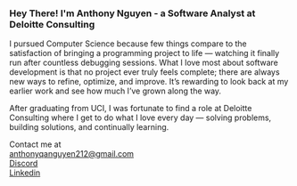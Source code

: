 ### **Hey There! I'm Anthony Nguyen - a Software Analyst at Deloitte Consulting**  
I pursued Computer Science because few things compare to the satisfaction of bringing a programming project to life — watching it finally run after countless debugging sessions.
What I love most about software development is that no project ever truly feels complete; there are always new ways to refine, optimize, and improve. It’s rewarding to look back at my earlier work and see how much I’ve grown along the way.

After graduating from UCI, I was fortunate to find a role at Deloitte Consulting where I get to do what I love every day — solving problems, building solutions, and continually learning.

Contact me at   
anthonyqanguyen212@gmail.com  
[Discord](https://www.discordapp.com/users/169237816017027077)  
[Linkedin](https://www.linkedin.com/in/anthonyqanguyen/)  

<!--
**anthoqn2/anthoqn2** is a ✨ _special_ ✨ repository because its `README.md` (this file) appears on your GitHub profile.

Here are some ideas to get you started:

- 🔭 I’m currently working on ...
- 🌱 I’m currently learning ...
- 👯 I’m looking to collaborate on ...
- 🤔 I’m looking for help with ...
- 💬 Ask me about ...
- 📫 How to reach me: ...
- 😄 Pronouns: ...
- ⚡ Fun fact: ...
-->
